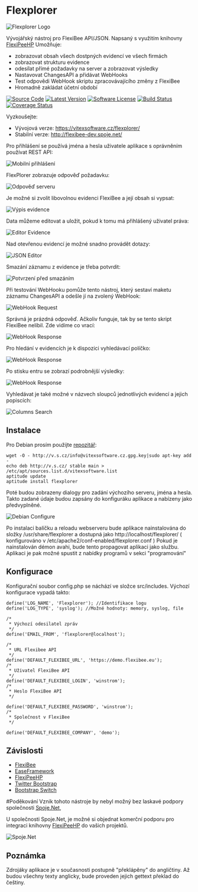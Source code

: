 Flexplorer
==========

![Flexplorer Logo](https://raw.githubusercontent.com/VitexSoftware/Flexplorer/master/src/images/flexplorer-logo.png "Project Logo")

Vývojářský nástroj pro FlexiBee API/JSON. Napsaný s využitím knihovny [FlexiPeeHP](https://github.com/Spoje-NET/FlexiPeeHP)
Umožňuje:

  * zobrazovat obsah všech dostpných evidencí ve všech firmách
  * zobrazovat strukturu evidence
  * odesílat přímé požadavky na server a zobrazovat výsledky
  * Nastavovat ChangesAPI a přidávat WebHooks
  * Test odpovědi WebHook skriptu zpracovávajícího změny z FlexiBee
  * Hromadně zakládat účetní období   

[![Source Code](http://img.shields.io/badge/source/VitexSoftware/Flexplorer-blue.svg?style=flat-square)](https://github.com/VitexSoftware/Flexplorer)
[![Latest Version](https://img.shields.io/github/release/VitexSoftware/Flexplorer.svg?style=flat-square)](https://github.com/VitexSoftware/Flexplorer/releases)
[![Software License](https://img.shields.io/badge/license-GNU-brightgreen.svg?style=flat-square)](https://github.com/VitexSoftware/Flexplorer/blob/master/LICENSE)
[![Build Status](https://img.shields.io/travis/VitexSoftware/Flexplorer/master.svg?style=flat-square)](https://travis-ci.org/VitexSoftware/Flexplorer)
[![Coverage Status](https://img.shields.io/coveralls/VitexSoftware/Flexplorer/master.svg?style=flat-square)](https://coveralls.io/r/VitexSoftware/Flexplorer?branch=master)

Vyzkoušejte: 

  * Vývojová verze: https://vitexsoftware.cz/flexplorer/ 
  * Stabilní verze: http://flexibee-dev.spoje.net/ 

Pro přihlášení se používá jména a hesla uživatele aplikace s oprávněním používat REST API:

![Mobilní přihlášení](https://raw.githubusercontent.com/VitexSoftware/Flexplorer/master/flexplorer-mobile_login.png "Screenshot přihlášení")

FlexPlorer zobrazuje odpověď požadavku:

![Odpověď serveru](https://raw.githubusercontent.com/VitexSoftware/Flexplorer/master/flexplorer-response_serveru.png "Screenshot odpovědi")

Je možné si zvolit libovolnou evidenci FlexiBee a její obsah si vypsat:

![Výpis evidence](https://raw.githubusercontent.com/VitexSoftware/Flexplorer/master/flexplorer-vypis_evidence.png "Screenshot výpisu evidence")

Data můžeme editovat a uložit, pokud k tomu má přihlášený uživatel práva:

![Editor Evidence](https://raw.githubusercontent.com/VitexSoftware/Flexplorer/master/flexplorer-editor-evidence.png "Screenshot Editoru Evidence")

Nad otevřenou evidencí je možné snadno provádět dotazy:

![JSON Editor](https://raw.githubusercontent.com/VitexSoftware/Flexplorer/master/flexplorer-json-editor.png "Screenshot JSON Editoru")

Smazání záznamu z evidence je třeba potvrdit:

![Potvrzení před smazáním](https://raw.githubusercontent.com/VitexSoftware/Flexplorer/master/flexplorer-potvrzeni-pred-smazanim.png "Přehledu a potvrzení před smazáním záznamu")

Při testování WebHooku pomůže tento nástroj, který sestaví maketu záznamu ChangesAPI a odešle jí na zvolený WebHook:

![WebHook Request](https://raw.githubusercontent.com/VitexSoftware/Flexplorer/master/flexplorer-webhook-request.png "Screenshot Požadavku na webhook")

Správná je prázdná odpověď. Ačkoliv funguje, tak by se tento skript FlexiBee nelíbil. Zde vidíme co vrací:

![WebHook Response](https://raw.githubusercontent.com/VitexSoftware/Flexplorer/master/flexplorer-webhook-response.png "Screenshot Odpovědi webhooku")

Pro hledání v evidencích je k dispozici vyhledávací políčko:

![WebHook Response](https://raw.githubusercontent.com/VitexSoftware/Flexplorer/master/flexplorer-hinter_evidence.png "Našeptávač evidencí")

Po stisku entru se zobrazí podrobnější výsledky:

![WebHook Response](https://raw.githubusercontent.com/VitexSoftware/Flexplorer/master/flexplorer-nalezene_evidence.png "Nalezené evidence")

Vyhledávat je také možné v názvech sloupců jednotlivých evidencí a jejich popiscích:

![Columns Search](https://raw.githubusercontent.com/VitexSoftware/Flexplorer/master/flexplorer-nalezene_sloupce.png "Nalezené sloupce")


Instalace
---------

Pro Debian prosím použijte [repozitář](http://vitexsoftware.cz/repos.php):

    wget -O - http://v.s.cz/info@vitexsoftware.cz.gpg.key|sudo apt-key add -
    echo deb http://v.s.cz/ stable main > /etc/apt/sources.list.d/vitexsoftware.list
    aptitude update
    aptitude install flexplorer

Poté budou zobrazeny dialogy pro zadání výchozího serveru, jména a hesla.
Takto zadané údaje budou zapsány do konfiguráku aplikace a nabízeny jako 
předvyplněné.

![Debian Configure](https://raw.githubusercontent.com/VitexSoftware/Flexplorer/master/flexplorer-debian-configure.png "Konfigurace v Debianu")

Po instalaci balíčku a reloadu webserveru bude aplikace nainstalována do složky 
/usr/share/flexplorer a dostupná jako http://localhost/flexplorer/ 
( konfigurováno v  /etc/apache2/conf-enabled/flexplorer.conf ) 
Pokud je nainstalován démon avahi, bude tento propagovat aplikaci jako službu.
Aplikaci je pak možné spustit z nabídky programů v sekci "programování"

Konfigurace
-----------

Konfigurační soubor config.php se náchází ve složce src/includes. Výchozí konfigurace vypadá takto:

    define('LOG_NAME', 'Flexplorer'); //Identifikace logu
    define('LOG_TYPE', 'syslog'); //Možné hodnoty: memory, syslog, file

    /*
     * Výchozí odesilatel zpráv
     */
    define('EMAIL_FROM', 'flexplorer@localhost');

    /*
     * URL Flexibee API
     */
    define('DEFAULT_FLEXIBEE_URL', 'https://demo.flexibee.eu');
    /*
     * Uživatel FlexiBee API
     */
    define('DEFAULT_FLEXIBEE_LOGIN', 'winstrom');
    /*
     * Heslo FlexiBee API
     */

    define('DEFAULT_FLEXIBEE_PASSWORD', 'winstrom');
    /*
     * Společnost v FlexiBee
     */

    define('DEFAULT_FLEXIBEE_COMPANY', 'demo');



Závislosti
----------
 
 * [FlexiBee](https://www.flexibee.eu/)
 * [EaseFramework](https://github.com/VitexSoftware/EaseFramework)
 * [FlexiPeeHP](https://github.com/Spoje-NET/FlexiPeeHP)
 * [Twitter Bootstrap](http://getbootstrap.com/)
 * [Bootstrap Switch](http://www.bootstrap-switch.org/)

#Poděkování
Vznik tohoto nástroje by nebyl možný bez laskavé podpory společnosti [Spoje.Net](http://www.spoje.net), 

U společnosti Spoje.Net, je možné si objednat komerční podporu pro integraci
knihovny [FlexiPeeHP](https://github.com/Spoje-NET/FlexiPeeHP) do vašich projektů. 

![Spoje.Net](https://github.com/Spoje-NET/FlexiPeeHP/raw/master/spoje-net_logo.gif "Spoje.Net")

Poznámka
--------

Zdrojáky aplikace je v současnosti postupně "překlápěny" do angličtiny. 
Až budou všechny texty anglicky, bude proveden jejich gettext překlad do češtiny.




